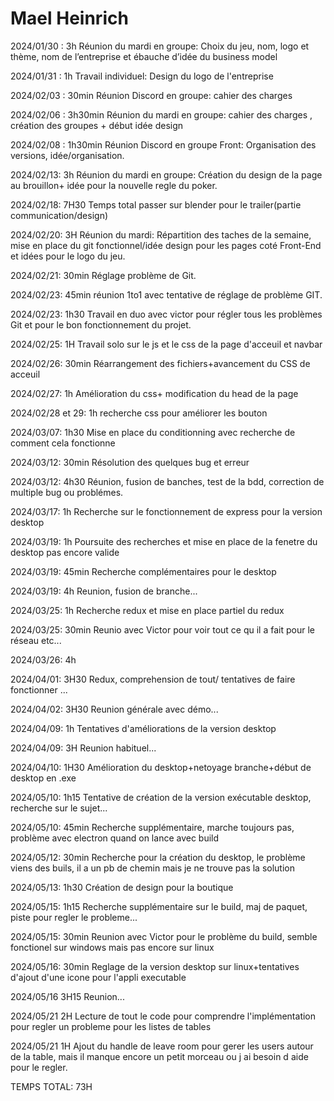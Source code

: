 # Mael Heinrich

2024/01/30 : 3h		Réunion du mardi en groupe: Choix du jeu, nom, logo et thème, nom de l’entreprise et ébauche d’idée du business model

2024/01/31 : 1h		Travail individuel: Design du logo de l'entreprise

2024/02/03 : 30min	Réunion Discord en groupe:  cahier des charges 

2024/02/06 : 3h30min	Réunion du mardi en groupe:  cahier des charges , création des groupes + début idée design 

2024/02/08 : 1h30min	Réunion Discord en groupe Front: Organisation des versions, idée/organisation.

2024/02/13: 3h		Réunion du mardi en groupe: Création du design de la page au brouillon+ idée pour la nouvelle regle du poker.

2024/02/18: 7H30	Temps total passer sur blender pour le trailer(partie communication/design)

2024/02/20: 3H		Réunion du mardi: Répartition des taches de la semaine, mise en place du git fonctionnel/idée design pour les pages coté Front-End et idées pour le logo du jeu.

2024/02/21: 30min   Réglage problème de Git.

2024/02/23: 45min   réunion 1to1 avec tentative de réglage de problème GIT.

2024/02/23: 1h30    Travail en duo avec victor pour régler tous les problèmes Git et pour le bon fonctionnement du projet.
 	
2024/02/25: 1H      Travail solo sur le js et le css de la page d'acceuil et navbar

2024/02/26: 30min   Réarrangement des fichiers+avancement du CSS de acceuil 

2024/02/27: 1h      Amélioration du css+ modification du head de la page

2024/02/28 et 29: 1h    recherche css pour améliorer les bouton

2024/03/07: 1h30    Mise en place du conditionning avec recherche de comment cela fonctionne 

2024/03/12: 30min   Résolution des quelques bug et erreur 

2024/03/12: 4h30    Réunion, fusion de banches, test de la bdd, correction de multiple bug ou problémes.

2024/03/17: 1h      Recherche sur le fonctionnement de express pour la version desktop

2024/03/19: 1h      Poursuite des recherches et mise en place de la fenetre du desktop pas encore valide

2024/03/19: 45min   Recherche complémentaires pour le desktop 

2024/03/19: 4h      Reunion, fusion de branche...

2024/03/25: 1h      Recherche redux et mise en place partiel du redux

2024/03/25: 30min   Reunio avec Victor pour voir tout ce qu il a fait pour le réseau etc...

2024/03/26: 4h

2024/04/01: 3H30    Redux, comprehension de tout/ tentatives de faire fonctionner ... 

2024/04/02: 3H30    Reunion générale avec démo...

2024/04/09: 1h      Tentatives d'améliorations de la version desktop

2024/04/09: 3H      Reunion habituel...

2024/04/10: 1H30    Amélioration du desktop+netoyage branche+début de desktop en .exe

2024/05/10: 1h15    Tentative de création de la version exécutable desktop, recherche sur le sujet...

2024/05/10: 45min   Recherche supplémentaire, marche toujours pas, problème avec electron quand on lance avec build

2024/05/12: 30min   Recherche pour la création du desktop, le problème viens des buils, il a un pb de chemin mais je ne trouve pas la solution 

2024/05/13: 1h30    Création de design pour la boutique

2024/05/15: 1h15    Recherche supplémentaire sur le build, maj de paquet, piste pour regler le probleme...

2024/05/15: 30min   Reunion avec Victor pour le problème du build, semble fonctionel sur windows mais pas encore sur linux

2024/05/16: 30min   Reglage de la version desktop sur linux+tentatives d'ajout d'une icone pour l'appli executable

2024/05/16  3H15    Reunion...

2024/05/21  2H      Lecture de tout le code pour comprendre l'implémentation pour regler un probleme pour les listes de tables

2024/05/21  1H      Ajout du handle de leave room pour gerer les users autour de la table, mais il manque encore un petit morceau ou j ai besoin d aide pour le regler.

TEMPS TOTAL: 73H  
